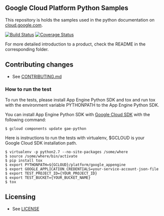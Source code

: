 ## Google Cloud Platform Python Samples

This repository is holds the samples used in the python documentation on [cloud.google.com](cloud.google.com).

[![Build Status](https://travis-ci.org/GoogleCloudPlatform/python-docs-samples.svg)](https://travis-ci.org/GoogleCloudPlatform/python-docs-samples)
[![Coverage Status](https://coveralls.io/repos/GoogleCloudPlatform/python-docs-samples/badge.svg)](https://coveralls.io/r/GoogleCloudPlatform/python-docs-samples)

For more detailed introduction to a product, check the README in the corresponding folder. 

## Contributing changes

* See [CONTRIBUTING.md](CONTRIBUTING.md)

### How to run the test

To run the tests, please install App Engine Python SDK and tox and run
tox with the environment variable PYTHONPATH to the App Engine Python
SDK.

You can install App Engine Python SDK with
[Google Cloud SDK](https://cloud.google.com/sdk/) with the following
command:

    $ gcloud components update gae-python

Here is instructions to run the tests with virtualenv, $GCLOUD is your
Google Cloud SDK installation path.

    $ virtualenv -p python2.7 --no-site-packages /some/where
    $ source /some/where/bin/activate
    $ pip install tox
    $ export PYTHONPATH=${GCLOUD}/platform/google_appengine
    $ export GOOGLE_APPLICATION_CREDENTIALS=your-service-account-json-file
    $ export TEST_PROJECT_ID={YOUR_PROJECT_ID}
    $ export TEST_BUCKET={YOUR_BUCKET_NAME}
    $ tox

## Licensing

* See [LICENSE](LICENSE)
